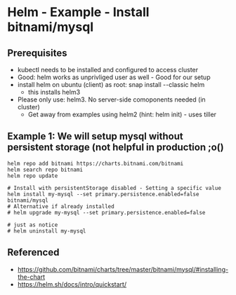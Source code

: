 # Helm - Example - Install bitnami/mysql 

## Prerequisites 

  * kubectl needs to be installed and configured to access cluster
  * Good: helm works as unprivliged user as well - Good for our setup 
  * install helm on ubuntu (client) as root: snap install --classic helm 
    * this installs helm3
  * Please only use: helm3. No server-side comoponents needed (in cluster) 
    * Get away from examples using helm2 (hint: helm init) - uses tiller  

## Example 1: We will setup mysql without persistent storage (not helpful in production ;o() 

```
helm repo add bitnami https://charts.bitnami.com/bitnami 
helm search repo bitnami 
helm repo update

# Install with persistentStorage disabled - Setting a specific value 
helm install my-mysql --set primary.persistence.enabled=false bitnami/mysql
# Alternative if already installed 
# helm upgrade my-mysql --set primary.persistence.enabled=false 

# just as notice 
# helm uninstall my-mysql 

```

## Referenced

  * https://github.com/bitnami/charts/tree/master/bitnami/mysql/#installing-the-chart
  * https://helm.sh/docs/intro/quickstart/
